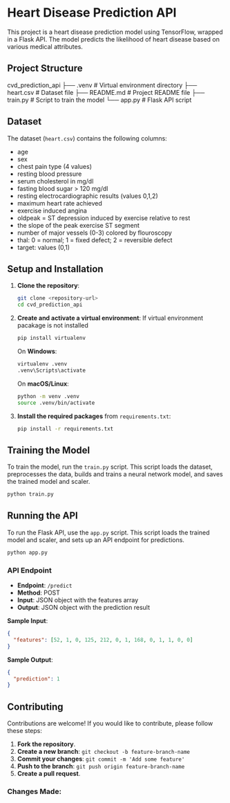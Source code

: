 # Heart Disease Prediction API

This project is a heart disease prediction model using TensorFlow, wrapped in a Flask API. The model predicts the likelihood of heart disease based on various medical attributes.

## Project Structure

cvd_prediction_api
├── .venv # Virtual environment directory
├── heart.csv # Dataset file
├── README.md # Project README file
├── train.py # Script to train the model
└── app.py # Flask API script

## Dataset

The dataset (`heart.csv`) contains the following columns:

- age
- sex
- chest pain type (4 values)
- resting blood pressure
- serum cholesterol in mg/dl
- fasting blood sugar > 120 mg/dl
- resting electrocardiographic results (values 0,1,2)
- maximum heart rate achieved
- exercise induced angina
- oldpeak = ST depression induced by exercise relative to rest
- the slope of the peak exercise ST segment
- number of major vessels (0-3) colored by flouroscopy
- thal: 0 = normal; 1 = fixed defect; 2 = reversible defect
- target: values (0,1)

## Setup and Installation

1. **Clone the repository**:

   ```bash
   git clone <repository-url>
   cd cvd_prediction_api
   ```

2. **Create and activate a virtual environment**:
   If virtual environment pacakage is not installed
   ```bash
   pip install virtualenv
   ```
   
   On **Windows**:

   ```bash
   virtualenv .venv
   .venv\Scripts\activate
   ```

   On **macOS/Linux**:

   ```bash
   python -m venv .venv
   source .venv/bin/activate
   ```
4. **Install the required packages** from `requirements.txt`:

   ```bash
   pip install -r requirements.txt
   ```

## Training the Model

To train the model, run the `train.py` script. This script loads the dataset, preprocesses the data, builds and trains a neural network model, and saves the trained model and scaler.

```bash
python train.py
```

## Running the API

To run the Flask API, use the `app.py` script. This script loads the trained model and scaler, and sets up an API endpoint for predictions.

```bash
python app.py
```

### API Endpoint

- **Endpoint**: `/predict`
- **Method**: POST
- **Input**: JSON object with the features array
- **Output**: JSON object with the prediction result

**Sample Input**:

```json
{
  "features": [52, 1, 0, 125, 212, 0, 1, 168, 0, 1, 1, 0, 0]
}
```

**Sample Output**:

```json
{
  "prediction": 1
}
```

## Contributing

Contributions are welcome! If you would like to contribute, please follow these steps:

1. **Fork the repository**.
2. **Create a new branch**: `git checkout -b feature-branch-name`
3. **Commit your changes**: `git commit -m 'Add some feature'`
4. **Push to the branch**: `git push origin feature-branch-name`
5. **Create a pull request**.

### Changes Made:
